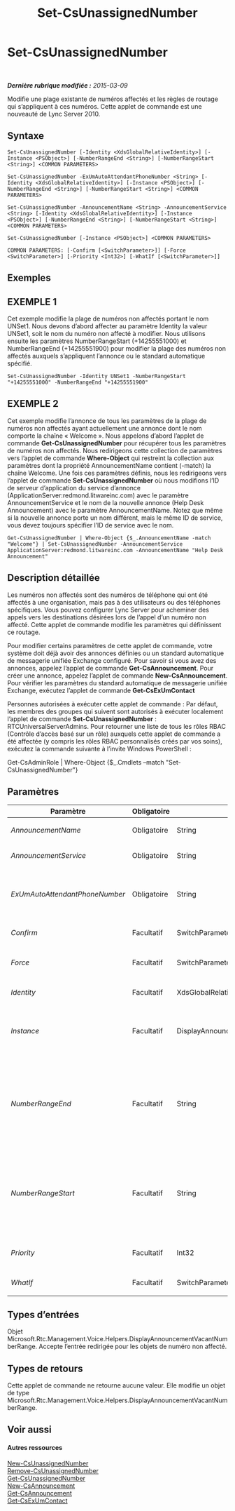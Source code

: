 ﻿---
title: Set-CsUnassignedNumber
TOCTitle: Set-CsUnassignedNumber
ms:assetid: e7f52423-58d1-410a-9071-731bde45d3d4
ms:mtpsurl: https://technet.microsoft.com/fr-fr/library/Gg399033(v=OCS.15)
ms:contentKeyID: 49299212
ms.date: 05/20/2016
mtps_version: v=OCS.15
ms.translationtype: HT
---

# Set-CsUnassignedNumber

 

_**Dernière rubrique modifiée :** 2015-03-09_

Modifie une plage existante de numéros affectés et les règles de routage qui s’appliquent à ces numéros. Cette applet de commande est une nouveauté de Lync Server 2010.

## Syntaxe

    Set-CsUnassignedNumber [-Identity <XdsGlobalRelativeIdentity>] [-Instance <PSObject>] [-NumberRangeEnd <String>] [-NumberRangeStart <String>] <COMMON PARAMETERS>

    Set-CsUnassignedNumber -ExUmAutoAttendantPhoneNumber <String> [-Identity <XdsGlobalRelativeIdentity>] [-Instance <PSObject>] [-NumberRangeEnd <String>] [-NumberRangeStart <String>] <COMMON PARAMETERS>

    Set-CsUnassignedNumber -AnnouncementName <String> -AnnouncementService <String> [-Identity <XdsGlobalRelativeIdentity>] [-Instance <PSObject>] [-NumberRangeEnd <String>] [-NumberRangeStart <String>] <COMMON PARAMETERS>

    Set-CsUnassignedNumber [-Instance <PSObject>] <COMMON PARAMETERS>

    COMMON PARAMETERS: [-Confirm [<SwitchParameter>]] [-Force <SwitchParameter>] [-Priority <Int32>] [-WhatIf [<SwitchParameter>]]

## Exemples

## EXEMPLE 1

Cet exemple modifie la plage de numéros non affectés portant le nom UNSet1. Nous devons d’abord affecter au paramètre Identity la valeur UNSet1, soit le nom du numéro non affecté à modifier. Nous utilisons ensuite les paramètres NumberRangeStart (+14255551000) et NumberRangeEnd (+14255551900) pour modifier la plage des numéros non affectés auxquels s’appliquent l’annonce ou le standard automatique spécifié.

    Set-CsUnassignedNumber -Identity UNSet1 -NumberRangeStart "+14255551000" -NumberRangeEnd "+14255551900"

## EXEMPLE 2

Cet exemple modifie l’annonce de tous les paramètres de la plage de numéros non affectés ayant actuellement une annonce dont le nom comporte la chaîne « Welcome ». Nous appelons d’abord l’applet de commande **Get-CsUnassignedNumber** pour récupérer tous les paramètres de numéros non affectés. Nous redirigeons cette collection de paramètres vers l’applet de commande **Where-Object** qui restreint la collection aux paramètres dont la propriété AnnouncementName contient (-match) la chaîne Welcome. Une fois ces paramètres définis, nous les redirigeons vers l’applet de commande **Set-CsUnassignedNumber** où nous modifions l’ID de serveur d’application du service d’annonce (ApplicationServer:redmond.litwareinc.com) avec le paramètre AnnouncementService et le nom de la nouvelle annonce (Help Desk Announcement) avec le paramètre AnnouncementName. Notez que même si la nouvelle annonce porte un nom différent, mais le même ID de service, vous devez toujours spécifier l’ID de service avec le nom.

    Get-CsUnassignedNumber | Where-Object {$_.AnnouncementName -match "Welcome"} | Set-CsUnassignedNumber -AnnouncementService ApplicationServer:redmond.litwareinc.com -AnnouncementName "Help Desk Announcement"

## Description détaillée

Les numéros non affectés sont des numéros de téléphone qui ont été affectés à une organisation, mais pas à des utilisateurs ou des téléphones spécifiques. Vous pouvez configurer Lync Server pour acheminer des appels vers les destinations désirées lors de l’appel d’un numéro non affecté. Cette applet de commande modifie les paramètres qui définissent ce routage.

Pour modifier certains paramètres de cette applet de commande, votre système doit déjà avoir des annonces définies ou un standard automatique de messagerie unifiée Exchange configuré. Pour savoir si vous avez des annonces, appelez l’applet de commande **Get-CsAnnouncement**. Pour créer une annonce, appelez l’applet de commande **New-CsAnnouncement**. Pour vérifier les paramètres du standard automatique de messagerie unifiée Exchange, exécutez l’applet de commande **Get-CsExUmContact**

Personnes autorisées à exécuter cette applet de commande : Par défaut, les membres des groupes qui suivent sont autorisés à exécuter localement l’applet de commande **Set-CsUnassignedNumber** : RTCUniversalServerAdmins. Pour retourner une liste de tous les rôles RBAC (Contrôle d’accès basé sur un rôle) auxquels cette applet de commande a été affectée (y compris les rôles RBAC personnalisés créés par vos soins), exécutez la commande suivante à l’invite Windows PowerShell :

Get-CsAdminRole | Where-Object {$\_.Cmdlets –match "Set-CsUnassignedNumber"}

## Paramètres


<table>
<colgroup>
<col style="width: 25%" />
<col style="width: 25%" />
<col style="width: 25%" />
<col style="width: 25%" />
</colgroup>
<thead>
<tr class="header">
<th>Paramètre</th>
<th>Obligatoire</th>
<th>Type</th>
<th>Description</th>
</tr>
</thead>
<tbody>
<tr class="odd">
<td><p><em>AnnouncementName</em></p></td>
<td><p>Obligatoire</p></td>
<td><p>String</p></td>
<td><p>Nom de l’annonce qui sera utilisée pour gérer les appels à cette plage de numéros.</p></td>
</tr>
<tr class="even">
<td><p><em>AnnouncementService</em></p></td>
<td><p>Obligatoire</p></td>
<td><p>String</p></td>
<td><p>Nom de domaine complet (FQDN) ou ID de service du serveur d’annonce.</p></td>
</tr>
<tr class="odd">
<td><p><em>ExUmAutoAttendantPhoneNumber</em></p></td>
<td><p>Obligatoire</p></td>
<td><p>String</p></td>
<td><p>Numéro de téléphone du standard automatique de la messagerie unifiée Exchange vers lequel acheminer les appels dans cette plage. Le contact du standard automatique de la messagerie unifiée Exchange doit déjà être configuré afin d’attribuer une valeur à ce paramètre.</p></td>
</tr>
<tr class="even">
<td><p><em>Confirm</em></p></td>
<td><p>Facultatif</p></td>
<td><p>SwitchParameter</p></td>
<td><p>Vous demande confirmation avant d’exécuter la commande.</p></td>
</tr>
<tr class="odd">
<td><p><em>Force</em></p></td>
<td><p>Facultatif</p></td>
<td><p>SwitchParameter</p></td>
<td><p>Supprime les invites de confirmation qui s’affichent avant d’effectuer des modifications.</p></td>
</tr>
<tr class="even">
<td><p><em>Identity</em></p></td>
<td><p>Facultatif</p></td>
<td><p>XdsGlobalRelativeIdentity</p></td>
<td><p>Nom unique de la plage de numéros non affectés que vous modifiez.</p></td>
</tr>
<tr class="odd">
<td><p><em>Instance</em></p></td>
<td><p>Facultatif</p></td>
<td><p>DisplayAnnouncementVacantNumberRange</p></td>
<td><p>Une référence à un objet contenant des paramètres de numéros non affectés. Cet objet doit être de type Microsoft.Rtc.Management.Voice.Helpers.DisplayAnnouncementVacantNumberRange et peut être récupéré en appelant l’applet de commande <strong>Get-CsUnassignedNumber</strong>.</p></td>
</tr>
<tr class="even">
<td><p><em>NumberRangeEnd</em></p></td>
<td><p>Facultatif</p></td>
<td><p>String</p></td>
<td><p>Dernier numéro de la plage de numéros non affectés. Il doit être supérieur ou égal à la valeur de NumberRangeStart. Pour définir une plage d’un seul numéro, utilisez le même numéro pour NumberRangeStart et NumberRangeEnd.</p>
<p>Le numéro doit correspondre à l’expression régulière (tel:)?(\+)?[1-9]\d{0,17}(;ext=[1-9]\d{0,9})?. Cela implique que le numéro peut commencer par la chaîne tel: (si vous ne définissez pas cette chaîne, elle est ajoutée automatiquement), un signe plus (+) et un chiffre compris entre 1 et 9. Le numéro de téléphone peut comporter jusqu’à 17 chiffres et il peut être suivi d’un poste au format ;ext=numéro de poste.</p></td>
</tr>
<tr class="odd">
<td><p><em>NumberRangeStart</em></p></td>
<td><p>Facultatif</p></td>
<td><p>String</p></td>
<td><p>Premier numéro de la plage de numéros non affectés. Il doit être inférieur ou égal à la valeur de NumberRangeEnd.</p>
<p>Le numéro doit correspondre à l’expression régulière (tel:)?(\+)?[1-9]\d{0,17}(;ext=[1-9]\d{0,9})?. Cela implique que le numéro peut commencer par la chaîne tel: (si vous ne spécifiez pas cette chaîne, elle sera automatiquement ajoutée pour vous), un signe plus (+) et un chiffre de 1 à 9. Le numéro de téléphone peut comporter jusqu’à 17 chiffres et peut être suivi d’un poste au format ;ext= suivi du numéro de poste.</p></td>
</tr>
<tr class="even">
<td><p><em>Priority</em></p></td>
<td><p>Facultatif</p></td>
<td><p>Int32</p></td>
<td><p>Il est possible que les plages de numéros non affectés se chevauchent Si un numéro se trouve dans plusieurs plages, la plage ayant la priorité la plus haute est utilisée.</p></td>
</tr>
<tr class="odd">
<td><p><em>WhatIf</em></p></td>
<td><p>Facultatif</p></td>
<td><p>SwitchParameter</p></td>
<td><p>Décrit ce qui se passe si vous exécutez la commande sans l’exécuter réellement.</p></td>
</tr>
</tbody>
</table>


## Types d’entrées

Objet Microsoft.Rtc.Management.Voice.Helpers.DisplayAnnouncementVacantNumberRange. Accepte l’entrée redirigée pour les objets de numéro non affecté.

## Types de retours

Cette applet de commande ne retourne aucune valeur. Elle modifie un objet de type Microsoft.Rtc.Management.Voice.Helpers.DisplayAnnouncementVacantNumberRange.

## Voir aussi

#### Autres ressources

[New-CsUnassignedNumber](new-csunassignednumber.md)  
[Remove-CsUnassignedNumber](remove-csunassignednumber.md)  
[Get-CsUnassignedNumber](get-csunassignednumber.md)  
[New-CsAnnouncement](new-csannouncement.md)  
[Get-CsAnnouncement](get-csannouncement.md)  
[Get-CsExUmContact](get-csexumcontact.md)

